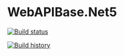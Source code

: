 # WebAPIBase.Net5

[![Build status](https://ci.appveyor.com/api/projects/status/ptmqvvt0sx8v9s4k?svg=true)](https://ci.appveyor.com/project/thiagoloureiro/webapibase-net5)

[![Build history](https://buildstats.info/appveyor/chart/thiagoloureiro/webapibase-net5)](https://ci.appveyor.com/project/thiagoloureiro/webapibase-net5/history)
